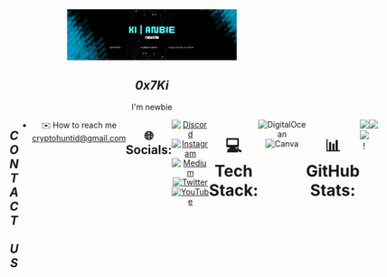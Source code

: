 <div align="center">
<img
  src="photo_2023-04-10_07-42-50.jpg"
  style="display: inline-block; margin: 0 auto; max-width: 300px">
    <h2><i>0x7Ki </i></h2>I'm newbie
<div align="center">
  <div style="display: flex; align-items: flex-start;">
<div align="center">
  <div style="display: flex; align-items: flex-start;">
<div align="center">
  <div style="display: flex; align-items: flex-start;">
  <h2><i>C O N T A C T &nbsp; U S </i></h2>
<p align="left"> 



- ✉️ How to reach me cryptohuntid@gmail.com


## 🌐 Socials:
[![Discord](https://img.shields.io/badge/Discord-%237289DA.svg?logo=discord&logoColor=white)](https://discord.gg/nKJpEkBr) [![Instagram](https://img.shields.io/badge/Instagram-%23E4405F.svg?logo=Instagram&logoColor=white)](https://instagram.com/Ki_rmdhn7) [![Medium](https://img.shields.io/badge/Medium-12100E?logo=medium&logoColor=white)](https://medium.com/@kibasuki1803) [![Twitter](https://img.shields.io/badge/Twitter-%231DA1F2.svg?logo=Twitter&logoColor=white)](https://twitter.com/0x7Ki) [![YouTube](https://img.shields.io/badge/YouTube-%23FF0000.svg?logo=YouTube&logoColor=white)](https://youtube.com/@airdropnewbie2199) 

# 💻 Tech Stack:
![DigitalOcean](https://img.shields.io/badge/DigitalOcean-%230167ff.svg?style=for-the-badge&logo=digitalOcean&logoColor=white) ![Canva](https://img.shields.io/badge/Canva-%2300C4CC.svg?style=for-the-badge&logo=Canva&logoColor=white)
# 📊 GitHub Stats:
![](https://github-readme-stats.vercel.app/api?username=0xKii&theme=dark&hide_border=false&include_all_commits=false&count_private=false)<br/>
![](https://github-readme-streak-stats.herokuapp.com/?user=0xKii&theme=dark&hide_border=false)<br/>
!

<p align="center">
<img src="https://github.com/VishwaGauravIn/VishwaGauravIn/blob/output/github-contribution-grid-snake.svg">
</p>

---
[![](https://visitcount.itsvg.in/api?id=0xKii&icon=0&color=0)](https://visitcount.itsvg.in)

<!-- Proudly created with GPRM ( https://gprm.itsvg.in ) -->
